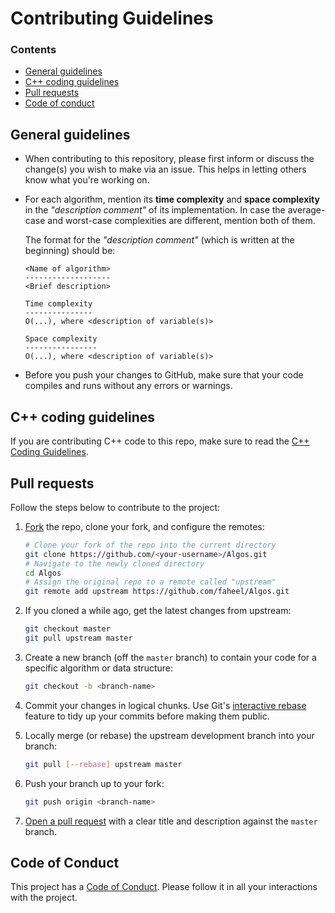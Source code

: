 # Contributing Guidelines

### Contents

* [General guidelines](#general-guidelines)
* [C++ coding guidelines](#c-coding-guidelines)
* [Pull requests](#pull-requests)
* [Code of conduct](#code-of-conduct)

## General guidelines

* When contributing to this repository, please first inform or discuss the
  change(s) you wish to make via an issue. This helps in letting others know
  what you're working on.

* For each algorithm, mention its **time complexity** and **space complexity**
  in the _"description comment"_ of its implementation. In case the average-case
  and worst-case complexities are different, mention both of them.

    The format for the _"description comment"_ (which is written at the beginning) should be:
    ```
    <Name of algorithm>
    -------------------
    <Brief description>

    Time complexity
    ---------------
    O(...), where <description of variable(s)>    

    Space complexity
    ----------------
    O(...), where <description of variable(s)>
    ```
* Before you push your changes to GitHub, make sure that your code compiles and runs without any errors or warnings.

## C++ coding guidelines

If you are contributing C++ code to this repo, make sure to read the [C++ Coding Guidelines](../C++/CODING_GUIDELINES.md).

## Pull requests

Follow the steps below to contribute to the project:

1. [Fork][fork-guide] the repo, clone your fork, and configure the remotes:

   ```bash
   # Clone your fork of the repo into the current directory
   git clone https://github.com/<your-username>/Algos.git
   # Navigate to the newly cloned directory
   cd Algos
   # Assign the original repo to a remote called "upstream"
   git remote add upstream https://github.com/faheel/Algos.git
   ```

2. If you cloned a while ago, get the latest changes from upstream:

   ```bash
   git checkout master
   git pull upstream master
   ```

3. Create a new branch (off the `master` branch) to contain your code for a
   specific algorithm or data structure:

   ```bash
   git checkout -b <branch-name>
   ```

4. Commit your changes in logical chunks. Use Git's [interactive rebase][rebase-guide]
   feature to tidy up your commits before making them public.

5. Locally merge (or rebase) the upstream development branch into your branch:

   ```bash
   git pull [--rebase] upstream master
   ```

6. Push your branch up to your fork:

   ```bash
   git push origin <branch-name>
   ```

7. [Open a pull request][pr-guide] with a clear title and description against the
   `master` branch.

## Code of Conduct

This project has a [Code of Conduct](CODE_OF_CONDUCT.md). Please follow it in all your interactions with the project.


[fork-guide]: https://help.github.com/fork-a-repo/
[rebase-guide]: https://help.github.com/articles/interactive-rebase
[pr-guide]: https://help.github.com/articles/about-pull-requests/
